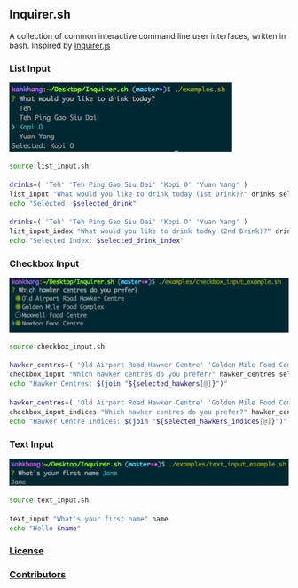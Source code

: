 ## Inquirer.sh

A collection of common interactive command line user interfaces, written in bash. Inspired by [Inquirer.js](https://github.com/SBoudrias/Inquirer.js)

### List Input
![List Input Example](screenshots/list_input.png "List Input Example")

```sh
source list_input.sh

drinks=( 'Teh' 'Teh Ping Gao Siu Dai' 'Kopi O' 'Yuan Yang' )
list_input "What would you like to drink today (1st Drink)?" drinks selected_drink
echo "Selected: $selected_drink"

drinks=( 'Teh' 'Teh Ping Gao Siu Dai' 'Kopi O' 'Yuan Yang' )
list_input_index "What would you like to drink today (2nd Drink)?" drinks selected_drink_index
echo "Selected Index: $selected_drink_index"
```

### Checkbox Input
![Checkbox Input Example](screenshots/checkbox_input.png "Checkbox Input Example")

```sh
source checkbox_input.sh

hawker_centres=( 'Old Airport Road Hawker Centre' 'Golden Mile Food Complex' 'Maxwell Food Centre' 'Newton Food Centre' )
checkbox_input "Which hawker centres do you prefer?" hawker_centres selected_hawkers
echo "Hawker Centres: $(join "${selected_hawkers[@]}")"

hawker_centres=( 'Old Airport Road Hawker Centre' 'Golden Mile Food Complex' 'Maxwell Food Centre' 'Newton Food Centre' )
checkbox_input_indices "Which hawker centres do you prefer?" hawker_centres selected_hawkers_indices
echo "Hawker Centre Indices: $(join "${selected_hawkers_indices[@]}")"
```

### Text Input
![Text Input Example](screenshots/text_input.png "Text Input Example")

```sh
source text_input.sh

text_input "What's your first name" name
echo "Hello $name"
```

### [License](https://github.com/tanhauhau/Inquirer.sh/blob/master/LICENSE)

### [Contributors](https://github.com/tanhauhau/Inquirer.sh/blob/master/CONTRIBUTORS.md)
